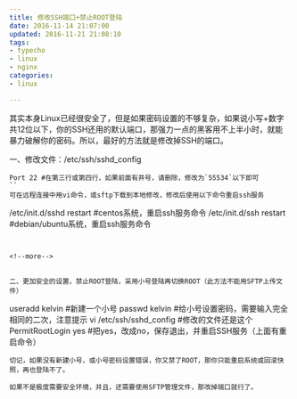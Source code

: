 ```yaml
---
title: 修改SSH端口+禁止ROOT登陆
date: 2016-11-14 21:07:00
updated: 2016-11-21 21:08:10
tags: 
- typecho
- linux
- nginx
categories: 
- linux

---
```

其实本身Linux已经很安全了，但是如果密码设置的不够复杂，如果说小写+数字共12位以下，你的SSH还用的默认端口，那强力一点的黑客用不上半小时，就能暴力破解你的密码。所以，最好的方法就是修改掉SSH的端口。

一、修改文件：/etc/ssh/sshd_config
```
Port 22 #在第三行或第四行，如果前面有井号，请删除，修改为`55534`以下即可
``
可在远程连接中用vi命令，或sftp下载到本地修改，修改后使用以下命令重启ssh服务
```
/etc/init.d/sshd restart #centos系统，重启ssh服务命令
/etc/init.d/ssh restart #debian/ubuntu系统，重启ssh服务命令
```


<!--more-->


二、更加安全的设置，禁止ROOT登陆，采用小号登陆再切换ROOT（此方法不能用SFTP上传文件）
```
useradd kelvin #新建一个小号
passwd kelvin #给小号设置密码，需要输入完全相同的二次，注意提示
vi /etc/ssh/sshd_config #修改的文件还是这个
PermitRootLogin yes #把yes，改成no，保存退出，并重启SSH服务（上面有重启命令）
```
切记，如果没有新建小号，或小号密码设置错误，你又禁了ROOT，那你只能重启系统或回滚快照，再也登陆不了。

如果不是极度需要安全环境，并且，还需要使用SFTP管理文件，那改掉端口就行了。

